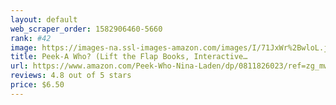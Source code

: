 ```yaml
---
layout: default 
﻿web_scraper_order: 1582906460-5660
rank: #42
image: https://images-na.ssl-images-amazon.com/images/I/71JxWr%2BwloL.jpg
title: Peek-A Who? (Lift the Flap Books, Interactive…
url: https://www.amazon.com/Peek-Who-Nina-Laden/dp/0811826023/ref=zg_mw_books_42?_encoding=UTF8&psc=1&refRID=TBMNK4Y038MCV8ZD423X
reviews: 4.8 out of 5 stars
price: $6.50 
---
```

